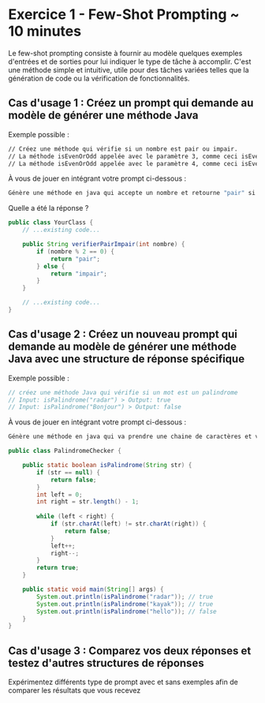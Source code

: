 # Exercice 1 - Few-Shot Prompting ~ 10 minutes

Le few-shot prompting consiste à fournir au modèle quelques exemples d'entrées et de sorties pour lui indiquer le type de tâche à accomplir. C'est une méthode simple et intuitive, utile pour des tâches variées telles que la génération de code ou la vérification de fonctionnalités.

## Cas d'usage 1 : Créez un prompt qui demande au modèle de générer une méthode Java

Exemple possible :

```bash
// Créez une méthode qui vérifie si un nombre est pair ou impair.
// La méthode isEvenOrOdd appelée avec le paramètre 3, comme ceci isEvenOrOdd(3), doit retourner "Odd".
// La méthode isEvenOrOdd appelée avec le paramètre 4, comme ceci isEvenOrOdd(4), doit retourner "Even".
```

À vous de jouer en intégrant votre prompt ci-dessous :

```java
Génère une méthode en java qui accepte un nombre et retourne "pair" si c'est pair et "impair" si c'est impair
```

Quelle a été la réponse ?

```java
public class YourClass {
    // ...existing code...

    public String verifierPairImpair(int nombre) {
        if (nombre % 2 == 0) {
            return "pair";
        } else {
            return "impair";
        }
    }

    // ...existing code...
}
```

## Cas d'usage 2 : Créez un nouveau prompt qui demande au modèle de générer une méthode Java avec une structure de réponse spécifique

Exemple possible :

```java
// créez une méthode Java qui vérifie si un mot est un palindrome
// Input: isPalindrome("radar") > Output: true
// Input: isPalindrome("Bonjour") > Output: false
```

À vous de jouer en intégrant votre prompt ci-dessous :

```java
Génère une méthode en java qui va prendre une chaine de caractères et vérifier s'il peut se lire dans les deux sens comme radar ou kayak
```

```java
public class PalindromeChecker {

    public static boolean isPalindrome(String str) {
        if (str == null) {
            return false;
        }
        int left = 0;
        int right = str.length() - 1;
        
        while (left < right) {
            if (str.charAt(left) != str.charAt(right)) {
                return false;
            }
            left++;
            right--;
        }
        return true;
    }

    public static void main(String[] args) {
        System.out.println(isPalindrome("radar")); // true
        System.out.println(isPalindrome("kayak")); // true
        System.out.println(isPalindrome("hello")); // false
    }
}
```
## Cas d'usage 3 : Comparez vos deux réponses et testez d'autres structures de réponses

Expérimentez différents type de prompt avec et sans exemples afin de comparer les résultats que vous recevez
